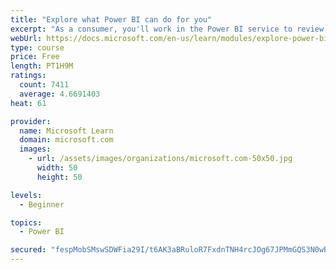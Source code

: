 ```yaml
---
title: "Explore what Power BI can do for you"
excerpt: "As a consumer, you'll work in the Power BI service to review and interact with content that has been shared with you. This module provides the foundational information that you need to work effectively in the Power BI service."
webUrl: https://docs.microsoft.com/en-us/learn/modules/explore-power-bi-service/
type: course
price: Free
length: PT1H9M
ratings:
  count: 7411
  average: 4.6691403
heat: 61

provider:
  name: Microsoft Learn
  domain: microsoft.com
  images:
    - url: /assets/images/organizations/microsoft.com-50x50.jpg
      width: 50
      height: 50

levels:
  - Beginner

topics:
  - Power BI

secured: "fespMobSMswSDWFia29I/t6AK3aBRuloR7FxdnTNH4rcJOg67JPMmGQS3N0wBKg2rJ31mgn3nOR9LxrUHi1E3MPmYfs/jCsrEI22I0lX9xqYMiB4hD9J8lnKJ3C63b5iqjw3j/0Jbx4LtqGPUTD8L5DeQgVpw9jiJxGOt5PRCNar0RSZVt7LA77G1ipHGzs6EagKDTSu21zkt9mPNT94tWP0eCRy+SOy5+CL/9PrAybdagTZJvBKoknsTBvkIamdWLkn2JOQF2yhXPisOhJxwBm8d4j3XsY+BwJdRJH91tVK2y8yNrCecr68QFhxDQP998UonEpounhz2unXavYJInDMPfsWkwkKVRZeObb+KdjoPjOmFsebYibOPJXZa7XM+rO7AR4+IQvcCTMOWGgMczcXruLORmOGEV4f7Jtur40=;82HDfCFX4ADzrfDwZzSU9w=="
---
```


